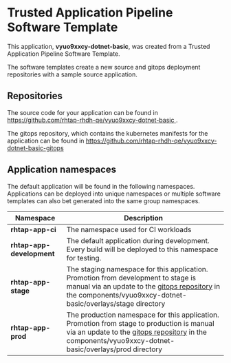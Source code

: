 # Trusted Application Pipeline Software Template

This application, **vyuo9xxcy-dotnet-basic**, was created from a Trusted Application Pipeline Software Template.

The software templates create a new source and gitops deployment repositories with a sample source application. 

## Repositories

The source code for your application can be found in [https://github.com/rhtap-rhdh-qe/vyuo9xxcy-dotnet-basic ](https://github.com/rhtap-rhdh-qe/vyuo9xxcy-dotnet-basic ).
 
The gitops repository, which contains the kubernetes manifests for the application can be found in 
[https://github.com/rhtap-rhdh-qe/vyuo9xxcy-dotnet-basic-gitops ](https://github.com/rhtap-rhdh-qe/vyuo9xxcy-dotnet-basic-gitops ) 

## Application namespaces 

The default application will be found in the following namespaces. Applications can be deployed into unique namespaces or multiple software templates can also bet generated into the same group namespaces.  

|  Namespace   |  Description   |  
| -------- | -------- |
| **rhtap-app-ci** | The namespace used for CI workloads |
| **rhtap-app-development** | The default application during development. Every build will be deployed to this namespace for testing. |
| **rhtap-app-stage** | The staging namespace for this application. Promotion from development to stage is manual via an update to the [gitops repository](https://github.com/rhtap-rhdh-qe/vyuo9xxcy-dotnet-basic-gitops ) in the components/vyuo9xxcy-dotnet-basic/overlays/stage directory |
| **rhtap-app-prod** | The production namespace for this application. Promotion from stage to production is manual via an update to the [gitops repository](https://github.com/rhtap-rhdh-qe/vyuo9xxcy-dotnet-basic-gitops ) in the components/vyuo9xxcy-dotnet-basic/overlays/prod directory |